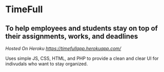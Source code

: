 # TimeFull

## To help employees and students stay on top of their assignments, works, and deadlines
*Hosted On Heroku https://timefullapp.herokuapp.com/*

Uses simple JS, CSS, HTML, and PHP to provide a clean and clear UI for indivudals who want to stay organized.


